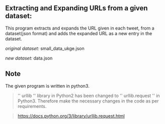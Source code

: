 ## Extracting and Expanding URLs from a given dataset:
This program extracts and expands the URL given in each tweet, from a dataset(json format) and adds the expanded URL as a new entry in the dataset. 

*original dataset:*  small_data_ukge.json

*new dataset:*  data.json



## Note

The given program is written in python3. 

> '<addr>' urllib '<addr>' library in Python2 has been changed to '<addr>' urllib.request '<addr>'  in Python3. Therefore make the necessary changes in the code as per requirements. 
  
> https://docs.python.org/3/library/urllib.request.html
